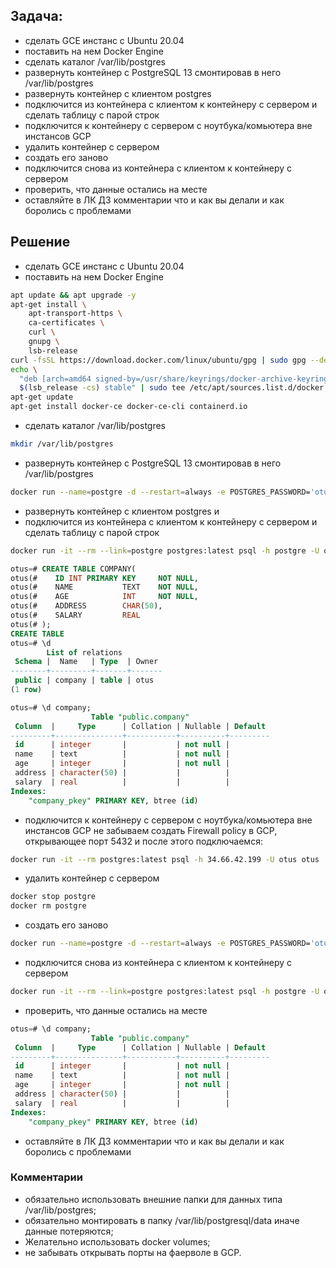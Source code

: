 ## Задача:
- сделать GCE инстанс с Ubuntu 20.04
- поставить на нем Docker Engine
- сделать каталог /var/lib/postgres
- развернуть контейнер с PostgreSQL 13 смонтировав в него /var/lib/postgres
- развернуть контейнер с клиентом postgres
- подключится из контейнера с клиентом к контейнеру с сервером и сделать таблицу с парой строк
- подключится к контейнеру с сервером с ноутбука/комьютера вне инстансов GCP
- удалить контейнер с сервером
- создать его заново
- подключится снова из контейнера с клиентом к контейнеру с сервером
- проверить, что данные остались на месте
- оставляйте в ЛК ДЗ комментарии что и как вы делали и как боролись с проблемами

## Решение
- сделать GCE инстанс с Ubuntu 20.04
- поставить на нем Docker Engine
```bash
apt update && apt upgrade -y
apt-get install \
    apt-transport-https \
    ca-certificates \
    curl \
    gnupg \
    lsb-release
curl -fsSL https://download.docker.com/linux/ubuntu/gpg | sudo gpg --dearmor -o /usr/share/keyrings/docker-archive-keyring.gpg
echo \
  "deb [arch=amd64 signed-by=/usr/share/keyrings/docker-archive-keyring.gpg] https://download.docker.com/linux/ubuntu \
  $(lsb_release -cs) stable" | sudo tee /etc/apt/sources.list.d/docker.list > /dev/null
apt-get update
apt-get install docker-ce docker-ce-cli containerd.io
```
- сделать каталог /var/lib/postgres
```bash
mkdir /var/lib/postgres
```
- развернуть контейнер с PostgreSQL 13 смонтировав в него /var/lib/postgres
```bash
docker run --name=postgre -d --restart=always -e POSTGRES_PASSWORD='otus' -e POSTGRES_USER='otus' -e POSTGRES_DB='otus' -v /var/lib/postgres:/var/lib/postgresql/data  -p 5432:5432 postgres:latest
```
- развернуть контейнер с клиентом postgres и
- подключится из контейнера с клиентом к контейнеру с сервером и сделать таблицу с парой строк
```bash
docker run -it --rm --link=postgre postgres:latest psql -h postgre -U otus otus
```
```sql
otus=# CREATE TABLE COMPANY(
otus(#    ID INT PRIMARY KEY     NOT NULL,
otus(#    NAME           TEXT    NOT NULL,
otus(#    AGE            INT     NOT NULL,
otus(#    ADDRESS        CHAR(50),
otus(#    SALARY         REAL
otus(# );
CREATE TABLE
otus=# \d
        List of relations
 Schema |  Name   | Type  | Owner
--------+---------+-------+-------
 public | company | table | otus
(1 row)

otus=# \d company;
                  Table "public.company"
 Column  |     Type      | Collation | Nullable | Default
---------+---------------+-----------+----------+---------
 id      | integer       |           | not null |
 name    | text          |           | not null |
 age     | integer       |           | not null |
 address | character(50) |           |          |
 salary  | real          |           |          |
Indexes:
    "company_pkey" PRIMARY KEY, btree (id)
```
- подключится к контейнеру с сервером с ноутбука/комьютера вне инстансов GCP
не забываем создать Firewall policy в GCP, открывающее порт 5432 и после этого подключаемся:
```bash
docker run -it --rm postgres:latest psql -h 34.66.42.199 -U otus otus
```
- удалить контейнер с сервером
```bash
docker stop postgre
docker rm postgre
```
- создать его заново
```bash
docker run --name=postgre -d --restart=always -e POSTGRES_PASSWORD='otus' -e POSTGRES_USER='otus' -e POSTGRES_DB='otus' -v /var/lib/postgres:/var/lib/postgresql/data  -p 5432:5432 postgres:latest
```
- подключится снова из контейнера с клиентом к контейнеру с сервером
```bash
docker run -it --rm --link=postgre postgres:latest psql -h postgre -U otus otus
```
- проверить, что данные остались на месте
```sql
otus=# \d company;
                  Table "public.company"
 Column  |     Type      | Collation | Nullable | Default
---------+---------------+-----------+----------+---------
 id      | integer       |           | not null |
 name    | text          |           | not null |
 age     | integer       |           | not null |
 address | character(50) |           |          |
 salary  | real          |           |          |
Indexes:
    "company_pkey" PRIMARY KEY, btree (id)
```
- оставляйте в ЛК ДЗ комментарии что и как вы делали и как боролись с проблемами
### Комментарии
- обязательно использовать внешние папки для данных типа /var/lib/postgres;
- обязательно монтировать в папку /var/lib/postgresql/data иначе данные потеряются;
- Желательно использовать docker volumes;
- не забывать открывать порты на фаерволе в GCP.
